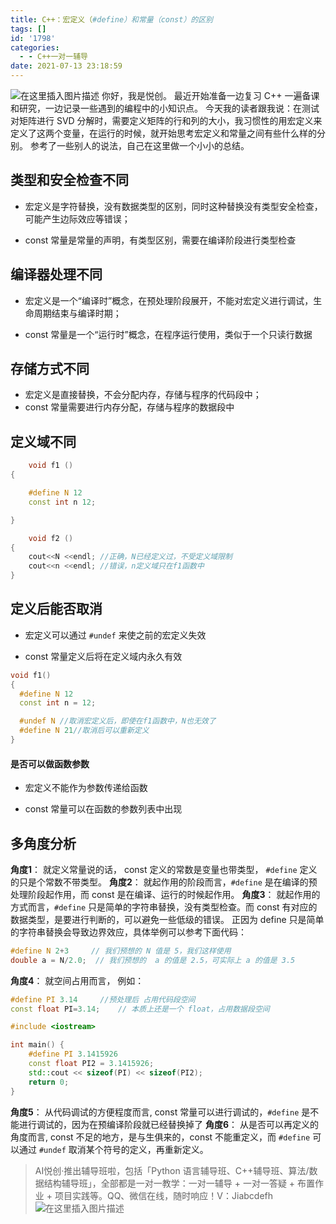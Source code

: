 ```yaml
---
title: C++：宏定义（#define）和常量（const）的区别
tags: []
id: '1798'
categories:
  - - C++一对一辅导
date: 2021-07-13 23:18:59
---
```


![在这里插入图片描述](https://img-blog.csdnimg.cn/20210713232517861.png?x-oss-process=image/watermark,type_ZmFuZ3poZW5naGVpdGk,shadow_10,text_aHR0cHM6Ly9ibG9nLmNzZG4ubmV0L3FxXzMzMjU0NzY2,size_16,color_FFFFFF,t_70) 你好，我是悦创。 最近开始准备一边复习 C++ 一遍备课和研究，一边记录一些遇到的编程中的小知识点。 今天我的读者跟我说：在测试对矩阵进行 SVD 分解时，需要定义矩阵的行和列的大小，我习惯性的用宏定义来定义了这两个变量，在运行的时候，就开始思考宏定义和常量之间有些什么样的分别。 参考了一些别人的说法，自己在这里做一个小小的总结。

## 类型和安全检查不同

*   宏定义是字符替换，没有数据类型的区别，同时这种替换没有类型安全检查，可能产生边际效应等错误；
    
*   const 常量是常量的声明，有类型区别，需要在编译阶段进行类型检查
    

## 编译器处理不同

*   宏定义是一个“编译时”概念，在预处理阶段展开，不能对宏定义进行调试，生命周期结束与编译时期；
    
*   const 常量是一个“运行时”概念，在程序运行使用，类似于一个只读行数据
    

## 存储方式不同

*   宏定义是直接替换，不会分配内存，存储与程序的代码段中；
*   const 常量需要进行内存分配，存储与程序的数据段中

## 定义域不同

```cpp
    void f1 ()
{

    #define N 12
    const int n 12;

}

    void f2 ()
{
    cout<<N <<endl; //正确，N已经定义过，不受定义域限制
    cout<<n <<endl; //错误，n定义域只在f1函数中
}
```

## 定义后能否取消

*   宏定义可以通过 `#undef` 来使之前的宏定义失效
    
*   const 常量定义后将在定义域内永久有效
    

```cpp
void f1()
{
  #define N 12
  const int n = 12;

  #undef N //取消宏定义后，即使在f1函数中，N也无效了
  #define N 21//取消后可以重新定义
}
```

#### 是否可以做函数参数

*   宏定义不能作为参数传递给函数
    
*   const 常量可以在函数的参数列表中出现
    

## 多角度分析

**角度1**： 就定义常量说的话， const 定义的常数是变量也带类型， `#define` 定义的只是个常数不带类型。 **角度2**： 就起作用的阶段而言，`#define` 是在编译的预处理阶段起作用，而 const 是在编译、运行的时候起作用。 **角度3**： 就起作用的方式而言，`#define` 只是简单的字符串替换，没有类型检查。而 const 有对应的数据类型，是要进行判断的，可以避免一些低级的错误。 正因为 define 只是简单的字符串替换会导致边界效应，具体举例可以参考下面代码：

```cpp
#define N 2+3     // 我们预想的 N 值是 5，我们这样使用 
double a = N/2.0;  // 我们预想的  a 的值是 2.5，可实际上 a 的值是 3.5
```

**角度4**： 就空间占用而言， 例如：

```cpp
#define PI 3.14     //预处理后 占用代码段空间
const float PI=3.14;    // 本质上还是一个 float，占用数据段空间
```

```cpp
#include <iostream>

int main() {
    #define PI 3.1415926
    const float PI2 = 3.1415926;
    std::cout << sizeof(PI) << sizeof(PI2);
    return 0;
}
```

**角度5**： 从代码调试的方便程度而言, const 常量可以进行调试的，`#define` 是不能进行调试的，因为在预编译阶段就已经替换掉了 **角度6**： 从是否可以再定义的角度而言, const 不足的地方，是与生俱来的，const 不能重定义，而 `#define` 可以通过 `#undef` 取消某个符号的定义，再重新定义。

> AI悦创·推出辅导班啦，包括「Python 语言辅导班、C++辅导班、算法/数据结构辅导班」，全部都是一对一教学：一对一辅导 + 一对一答疑 + 布置作业 + 项目实践等。QQ、微信在线，随时响应！V：Jiabcdefh ![在这里插入图片描述](https://img-blog.csdnimg.cn/20210713231810701.png)